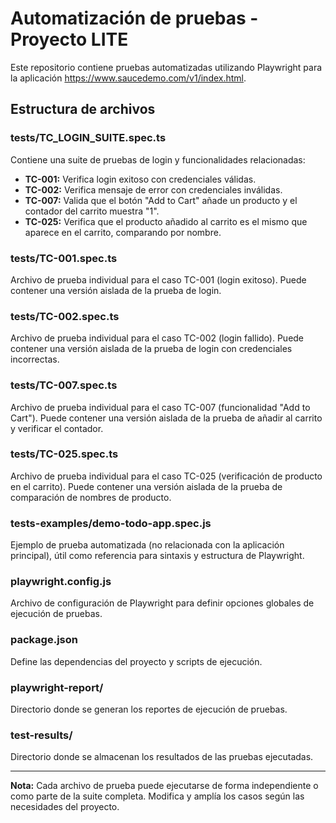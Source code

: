 # Automatización de pruebas - Proyecto LITE

Este repositorio contiene pruebas automatizadas utilizando Playwright para la aplicación https://www.saucedemo.com/v1/index.html.

## Estructura de archivos

### tests/TC_LOGIN_SUITE.spec.ts
Contiene una suite de pruebas de login y funcionalidades relacionadas:
- **TC-001:** Verifica login exitoso con credenciales válidas.
- **TC-002:** Verifica mensaje de error con credenciales inválidas.
- **TC-007:** Valida que el botón "Add to Cart" añade un producto y el contador del carrito muestra "1".
- **TC-025:** Verifica que el producto añadido al carrito es el mismo que aparece en el carrito, comparando por nombre.

### tests/TC-001.spec.ts
Archivo de prueba individual para el caso TC-001 (login exitoso). Puede contener una versión aislada de la prueba de login.

### tests/TC-002.spec.ts
Archivo de prueba individual para el caso TC-002 (login fallido). Puede contener una versión aislada de la prueba de login con credenciales incorrectas.

### tests/TC-007.spec.ts
Archivo de prueba individual para el caso TC-007 (funcionalidad "Add to Cart"). Puede contener una versión aislada de la prueba de añadir al carrito y verificar el contador.

### tests/TC-025.spec.ts
Archivo de prueba individual para el caso TC-025 (verificación de producto en el carrito). Puede contener una versión aislada de la prueba de comparación de nombres de producto.

### tests-examples/demo-todo-app.spec.js
Ejemplo de prueba automatizada (no relacionada con la aplicación principal), útil como referencia para sintaxis y estructura de Playwright.

### playwright.config.js
Archivo de configuración de Playwright para definir opciones globales de ejecución de pruebas.

### package.json
Define las dependencias del proyecto y scripts de ejecución.

### playwright-report/
Directorio donde se generan los reportes de ejecución de pruebas.

### test-results/
Directorio donde se almacenan los resultados de las pruebas ejecutadas.

---

**Nota:** Cada archivo de prueba puede ejecutarse de forma independiente o como parte de la suite completa. Modifica y amplía los casos según las necesidades del proyecto.
